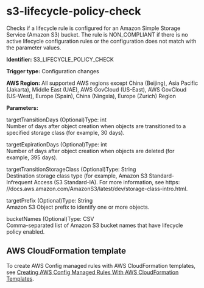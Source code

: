 # s3\-lifecycle\-policy\-check<a name="s3-lifecycle-policy-check"></a>

Checks if a lifecycle rule is configured for an Amazon Simple Storage Service \(Amazon S3\) bucket\. The rule is NON\_COMPLIANT if there is no active lifecycle configuration rules or the configuration does not match with the parameter values\. 

**Identifier:** S3\_LIFECYCLE\_POLICY\_CHECK

**Trigger type:** Configuration changes

**AWS Region:** All supported AWS regions except China \(Beijing\), Asia Pacific \(Jakarta\), Middle East \(UAE\), AWS GovCloud \(US\-East\), AWS GovCloud \(US\-West\), Europe \(Spain\), China \(Ningxia\), Europe \(Zurich\) Region

**Parameters:**

targetTransitionDays \(Optional\)Type: int  
Number of days after object creation when objects are transitioned to a specified storage class \(for example, 30 days\)\.

targetExpirationDays \(Optional\)Type: int  
Number of days after object creation when objects are deleted \(for example, 395 days\)\.

targetTransitionStorageClass \(Optional\)Type: String  
Destination storage class type \(for example, Amazon S3 Standard\-Infrequent Access \(S3 Standard\-IA\)\. For more information, see https: //docs\.aws\.amazon\.com/AmazonS3/latest/dev/storage\-class\-intro\.html\.

targetPrefix \(Optional\)Type: String  
Amazon S3 Object prefix to identify one or more objects\.

bucketNames \(Optional\)Type: CSV  
Comma\-separated list of Amazon S3 bucket names that have lifecycle policy enabled\.

## AWS CloudFormation template<a name="w2aac12c31c27b9d509c15"></a>

To create AWS Config managed rules with AWS CloudFormation templates, see [Creating AWS Config Managed Rules With AWS CloudFormation Templates](aws-config-managed-rules-cloudformation-templates.md)\.